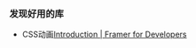 

### 发现好用的库

+ CSS动画[Introduction | Framer for Developers](https://www.framer.com/docs/introduction/)

